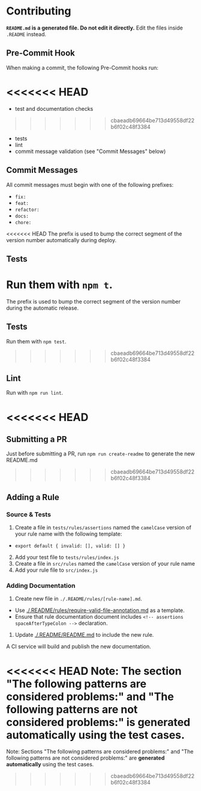 # Contributing

**`README.md` is a generated file. Do not edit it directly.** Edit the files inside `.README` instead.

## Pre-Commit Hook

When making a commit, the following Pre-Commit hooks run:

<<<<<<< HEAD
=======
* test and documentation checks
>>>>>>> cbaeadb69664be713d49558df22b6f02c48f3384
* tests
* lint
* commit message validation (see "Commit Messages" below)

## Commit Messages

All commit messages must begin with one of the following prefixes:

* `fix: `
* `feat: `
* `refactor: `
* `docs: `
* `chore: `

<<<<<<< HEAD
The prefix is used to bump the correct segment of the version number automatically during deploy.

## Tests

Run them with `npm t`.
=======
The prefix is used to bump the correct segment of the version number during the automatic release.

## Tests

Run them with `npm test`.
>>>>>>> cbaeadb69664be713d49558df22b6f02c48f3384

## Lint

Run with `npm run lint`.

<<<<<<< HEAD
=======
## Submitting a PR

Just before submitting a PR, run `npm run create-readme` to generate the new README.md

>>>>>>> cbaeadb69664be713d49558df22b6f02c48f3384
## Adding a Rule

### Source & Tests

1. Create a file in `tests/rules/assertions` named the `camelCase` version of your rule name with the following template:
  * `export default { invalid: [], valid: [] }`
2. Add your test file to `tests/rules/index.js`
3. Create a file in `src/rules` named the `camelCase` version  of your rule name
4. Add your rule file to `src/index.js`

### Adding Documentation

1. Create new file in `./.README/rules/[rule-name].md`.
  * Use [./.README/rules/require-valid-file-annotation.md](./.README/rules/require-valid-file-annotation.md) as a template.
  * Ensure that rule documentation document includes `<!-- assertions spaceAfterTypeColon -->` declaration.
1. Update [./.README/README.md](/.README/README.md) to include the new rule.

A CI service will build and publish the new documentation.

<<<<<<< HEAD
Note: The section "The following patterns are considered problems:" and "The following patterns are not considered problems:" is **generated automatically** using the test cases.
=======
Note: Sections "The following patterns are considered problems:" and "The following patterns are not considered problems:" are **generated automatically** using the test cases.
>>>>>>> cbaeadb69664be713d49558df22b6f02c48f3384
